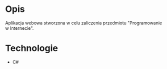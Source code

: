 # Opis

Aplikacja webowa stworzona w celu zaliczenia  przedmiotu "Programowanie w Internecie".



# Technologie
* C#

